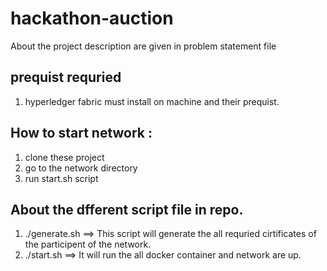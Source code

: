 # hackathon-auction

About the project description are given in problem statement file

## prequist requried
1. hyperledger fabric must install on machine and their prequist.

## How to start network :
1. clone these project
2. go to the network directory
3. run start.sh script

## About the dfferent script file in repo.

1. ./generate.sh ==> This script will generate the all requried cirtificates of the participent of the network.
2. ./start.sh ==> It will run the all docker container and network are up.
